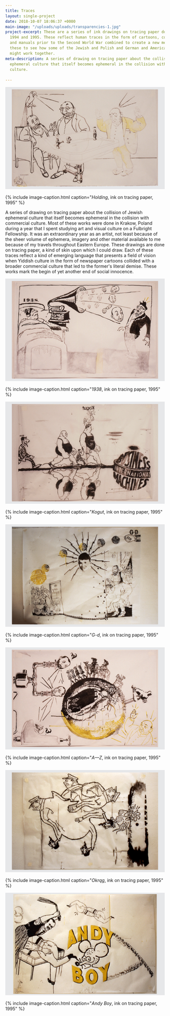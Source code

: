 ```yaml
---
title: Traces
layout: single-project
date: 2018-10-07 18:06:37 +0000
main-image: "/uploads/uploads/transparencies-1.jpg"
project-excerpt: These are a series of ink drawings on tracing paper done between
  1994 and 1995. These reflect human traces in the form of cartoons, corporate identities
  and manuals prior to the Second World War combined to create a new meaning. I made
  these to see how some of the Jewish and Polish and German and American visual vernacular
  might work together.
meta-description: A series of drawing on tracing paper about the collision of Jewish
  ephemeral culture that itself becomes ephemeral in the collision with commercial
  culture.

---
```

![](/uploads/uploads/transparencies-1.jpg)

{% include image-caption.html caption="<i>Holding</i>, ink on tracing paper, 1995" %}

A series of drawing on tracing paper about the collision of Jewish ephemeral culture that itself becomes ephemeral in the collision with commercial culture. Most of these works were done in Krakow, Poland during a year that I spent studying art and visual culture on a Fulbright Fellowship. It was an extraordinary year as an artist, not least because of the sheer volume of ephemera, imagery and other material available to me because of my travels throughout Eastern Europe. These drawings are done on tracing paper, a kind of skin upon which I could draw. Each of these traces reflect a kind of emerging language that presents a field of vision when Yiddish culture in the form of newspaper cartoons collided with a broader commercial culture that led to the former's literal demise. These works mark the begin of yet another end of social innocence.

<section class="project-column-one" markdown="1">

![](/uploads/uploads/transparencies-2.jpg)

{% include image-caption.html caption="<i>1938</i>, ink on tracing paper, 1995" %}

</section>

<section class="project-column-two" markdown="1">

![](/uploads/uploads/transparencies-3.jpg)

{% include image-caption.html caption="<i>Kogut</i>, ink on tracing paper, 1995" %}

</section>

<section class="project-column-one" markdown="1">

![](/uploads/uploads/transparencies-4.jpg)

{% include image-caption.html caption="<i>G-d</i>, ink on tracing paper, 1995" %}

</section>

<section class="project-column-two" markdown="1">

![](/uploads/uploads/transparencies-5.jpg)

{% include image-caption.html caption="<i>A—Z</i>, ink on tracing paper, 1995" %}

</section>

<section class="project-column-one" markdown="1">

![](/uploads/uploads/transparencies-7.jpg)

{% include image-caption.html caption="<i>Okrąg</i>, ink on tracing paper, 1995" %}

</section>

<section class="project-column-two" markdown="1">

![](/uploads/uploads/transparencies-8.jpg)

{% include image-caption.html caption="<i>Andy Boy</i>, ink on tracing paper, 1995" %}

</section>